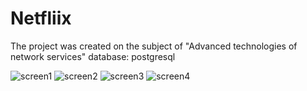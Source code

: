 # Netfliix

The project was created on the subject of "Advanced technologies of network services"
database: postgresql

![screen1](https://user-images.githubusercontent.com/38925450/52088647-bd2daa80-25ac-11e9-9fc6-8ce493fb575e.jpg)
![screen2](https://user-images.githubusercontent.com/38925450/52088648-bdc64100-25ac-11e9-9ca1-3258d87f0722.jpg)
![screen3](https://user-images.githubusercontent.com/38925450/52088649-bdc64100-25ac-11e9-9331-d2a6d25b76a0.jpg)
![screen4](https://user-images.githubusercontent.com/38925450/52088646-bd2daa80-25ac-11e9-93f0-4defe2141bff.jpg)
